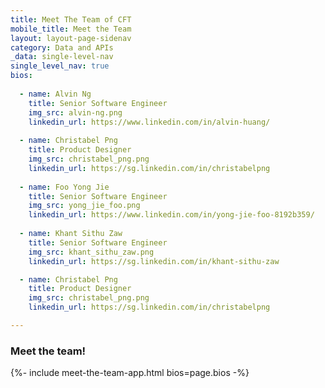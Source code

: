 ```yaml
---
title: Meet The Team of CFT
mobile_title: Meet the Team
layout: layout-page-sidenav
category: Data and APIs
_data: single-level-nav
single_level_nav: true
bios:
  
  - name: Alvin Ng
    title: Senior Software Engineer
    img_src: alvin-ng.png
    linkedin_url: https://www.linkedin.com/in/alvin-huang/
    
  - name: Christabel Png
    title: Product Designer
    img_src: christabel_png.png
    linkedin_url: https://sg.linkedin.com/in/christabelpng
    
  - name: Foo Yong Jie
    title: Senior Software Engineer
    img_src: yong_jie_foo.png
    linkedin_url: https://www.linkedin.com/in/yong-jie-foo-8192b359/
  
  - name: Khant Sithu Zaw
    title: Senior Software Engineer
    img_src: khant_sithu_zaw.png
    linkedin_url: https://sg.linkedin.com/in/khant-sithu-zaw

  - name: Christabel Png
    title: Product Designer
    img_src: christabel_png.png
    linkedin_url: https://sg.linkedin.com/in/christabelpng

---
```


### Meet the team!
{%- include meet-the-team-app.html bios=page.bios -%}
